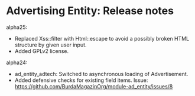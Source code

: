 # Advertising Entity: Release notes

alpha25:
- Replaced Xss::filter with Html::escape to avoid a possibly broken
  HTML structure by given user input.
- Added GPLv2 license.

alpha24:
- ad_entity_adtech: Switched to asynchronous loading of Advertisement.
- Added defensive checks for existing field items.
  Issue: https://github.com/BurdaMagazinOrg/module-ad_entity/issues/8
